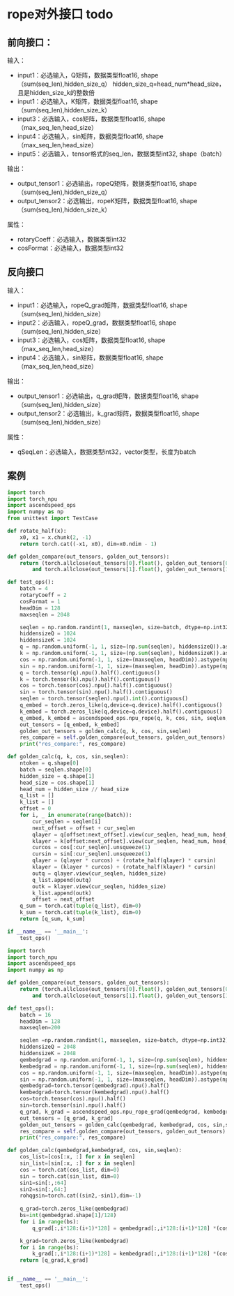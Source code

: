 # rope对外接口 todo
## 前向接口：
输入：
- input1：必选输入，Q矩阵，数据类型float16, shape（sum(seq_len),hidden_size_q）
    hidden_size_q=head_num*head_size，且是hidden_size_k的整数倍
- input1：必选输入，K矩阵，数据类型float16, shape（sum(seq_len),hidden_size_k）
- input3：必选输入，cos矩阵，数据类型float16, shape（max_seq_len,head_size）
- input4：必选输入，sin矩阵，数据类型float16, shape（max_seq_len,head_size）
- input5：必选输入，tensor格式的seq_len，数据类型int32, shape（batch）

输出：
- output_tensor1：必选输出，ropeQ矩阵，数据类型float16, shape（sum(seq_len),hidden_size_q）
- output_tensor2：必选输出，ropeK矩阵，数据类型float16, shape（sum(seq_len),hidden_size_k）

属性：
- rotaryCoeff：必选输入，数据类型int32
- cosFormat：必选输入，数据类型int32

## 反向接口
输入：
- input1：必选输入，ropeQ_grad矩阵，数据类型float16, shape（sum(seq_len),hidden_size）
- input2：必选输入，ropeQ_grad，数据类型float16, shape（sum(seq_len),hidden_size）
- input3：必选输入，cos矩阵，数据类型float16, shape（max_seq_len,head_size）
- input4：必选输入，sin矩阵，数据类型float16, shape（max_seq_len,head_size）

输出：
- output_tensor1：必选输出，q_grad矩阵，数据类型float16, shape（sum(seq_len),hidden_size）
- output_tensor2：必选输出，k_grad矩阵，数据类型float16, shape（sum(seq_len),hidden_size）

属性：
- qSeqLen：必选输入，数据类型int32，vector类型，长度为batch

## 案例
```python 正向接口案例
import torch
import torch_npu
import ascendspeed_ops
import numpy as np
from unittest import TestCase

def rotate_half(x):
    x0, x1 = x.chunk(2, -1)
    return torch.cat((-x1, x0), dim=x0.ndim - 1)

def golden_compare(out_tensors, golden_out_tensors):
    return (torch.allclose(out_tensors[0].float(), golden_out_tensors[0].float(), rtol=0.001, atol=0.001)
        and torch.allclose(out_tensors[1].float(), golden_out_tensors[1].float(), rtol=0.001, atol=0.001))

def test_ops():
    batch = 4
    rotaryCoeff = 2
    cosFormat = 1
    headDim = 128
    maxseqlen = 2048

    seqlen = np.random.randint(1, maxseqlen, size=batch, dtype=np.int32)
    hiddensizeQ = 1024
    hiddensizeK = 1024
    q = np.random.uniform(-1, 1, size=(np.sum(seqlen), hiddensizeQ)).astype(np.float16)
    k = np.random.uniform(-1, 1, size=(np.sum(seqlen), hiddensizeK)).astype(np.float16)
    cos = np.random.uniform(-1, 1, size=(maxseqlen, headDim)).astype(np.float16)
    sin = np.random.uniform(-1, 1, size=(maxseqlen, headDim)).astype(np.float16)
    q = torch.tensor(q).npu().half().contiguous()
    k = torch.tensor(k).npu().half().contiguous()
    cos = torch.tensor(cos).npu().half().contiguous()
    sin = torch.tensor(sin).npu().half().contiguous()
    seqlen = torch.tensor(seqlen).npu().int().contiguous()
    q_embed = torch.zeros_like(q,device=q.device).half().contiguous()
    k_embed = torch.zeros_like(q,device=q.device).half().contiguous()
    q_embed, k_embed = ascendspeed_ops.npu_rope(q, k, cos, sin, seqlen, rotaryCoeff, cosFormat)
    out_tensors = [q_embed, k_embed]
    golden_out_tensors = golden_calc(q, k, cos, sin,seqlen)
    res_compare = self.golden_compare(out_tensors, golden_out_tensors)
    print("res_compare:", res_compare)

def golden_calc(q, k, cos, sin,seqlen):
    ntoken = q.shape[0]
    batch = seqlen.shape[0]
    hidden_size = q.shape[1]
    head_size = cos.shape[1]
    head_num = hidden_size // head_size
    q_list = []
    k_list = []
    offset = 0
    for i, _ in enumerate(range(batch)):
        cur_seqlen = seqlen[i]
        next_offset = offset + cur_seqlen
        qlayer = q[offset:next_offset].view(cur_seqlen, head_num, head_size)
        klayer = k[offset:next_offset].view(cur_seqlen, head_num, head_size)
        curcos = cos[:cur_seqlen].unsqueeze(1)
        cursin = sin[:cur_seqlen].unsqueeze(1)
        qlayer = (qlayer * curcos) + (rotate_half(qlayer) * cursin)
        klayer = (klayer * curcos) + (rotate_half(klayer) * cursin)
        outq = qlayer.view(cur_seqlen, hidden_size)
        q_list.append(outq)
        outk = klayer.view(cur_seqlen, hidden_size)
        k_list.append(outk)
        offset = next_offset
    q_sum = torch.cat(tuple(q_list), dim=0)
    k_sum = torch.cat(tuple(k_list), dim=0)
    return [q_sum, k_sum]

if __name__ == '__main__':
    test_ops()
```
```python 反向接口案例
import torch
import torch_npu
import ascendspeed_ops
import numpy as np

def golden_compare(out_tensors, golden_out_tensors):
    return (torch.allclose(out_tensors[0].float(), golden_out_tensors[0].float(), rtol=0.001, atol=0.001)
        and torch.allclose(out_tensors[1].float(), golden_out_tensors[1].float(), rtol=0.001, atol=0.001))

def test_ops():
    batch = 16
    headDim = 128
    maxseqlen=200

    seqlen =np.random.randint(1, maxseqlen, size=batch, dtype=np.int32)
    hiddensizeQ = 2048
    hiddensizeK = 2048
    qembedgrad = np.random.uniform(-1, 1, size=(np.sum(seqlen), hiddensizeQ)).astype(np.float16)
    kembedgrad = np.random.uniform(-1, 1, size=(np.sum(seqlen), hiddensizeK)).astype(np.float16)
    cos = np.random.uniform(-1, 1, size=(maxseqlen, headDim)).astype(np.float16)
    sin = np.random.uniform(-1, 1, size=(maxseqlen, headDim)).astype(np.float16)
    qembedgrad=torch.tensor(qembedgrad).npu().half()
    kembedgrad=torch.tensor(kembedgrad).npu().half()
    cos=torch.tensor(cos).npu().half()
    sin=torch.tensor(sin).npu().half()
    q_grad, k_grad = ascendspeed_ops.npu_rope_grad(qembedgrad, kembedgrad, cos, sin, seqlen)
    out_tensors = [q_grad, k_grad]
    golden_out_tensors = golden_calc(qembedgrad, kembedgrad, cos, sin,seqlen)
    res_compare = self.golden_compare(out_tensors, golden_out_tensors)
    print("res_compare:", res_compare)

def golden_calc(qembedgrad,kembedgrad, cos, sin,seqlen):
    cos_list=[cos[:x, :] for x in seqlen]
    sin_list=[sin[:x, :] for x in seqlen]
    cos = torch.cat(cos_list, dim=0)
    sin = torch.cat(sin_list, dim=0)
    sin1=sin[:,:64]
    sin2=sin[:,64:]
    rohqgsin=torch.cat((sin2,-sin1),dim=-1)
    
    q_grad=torch.zeros_like(qembedgrad)
    bs=int(qembedgrad.shape[1]/128)
    for i in range(bs):
        q_grad[:,i*128:(i+1)*128] = qembedgrad[:,i*128:(i+1)*128] *(cos+rohqgsin)

    k_grad=torch.zeros_like(kembedgrad)
    for i in range(bs):
        k_grad[:,i*128:(i+1)*128] = kembedgrad[:,i*128:(i+1)*128] *(cos+rohqgsin)
    return [q_grad,k_grad]


if __name__ == '__main__':
    test_ops()
```
